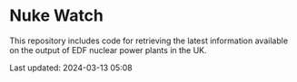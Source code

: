 # Nuke Watch

This repository includes code for retrieving the latest information available on the output of EDF nuclear power plants in the UK.

Last updated: 2024-03-13 05:08
